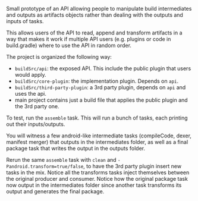 Small prototype of an API allowing people to manipulate build intermediates and outputs as artifacts objects rather than dealing with the outputs and inputs of tasks.

This allows users of the API to read, append and transform artifacts in a way that makes it work if multiple API users (e.g. plugins or code in build.gradle) where to use the API in random order.

The project is organized the following way:
- `buildSrc/api`: the exposed API. This include the public plugin that users would apply.
- `buildSrc/core-plugin`: the implementation plugin. Depends on `api`.
- `buildSrc/third-party-plugin`: a 3rd party plugin, depends on `api` and uses the api.
- main project contains just a build file that applies the public plugin and the 3rd party one.

To test, run the `assemble` task. This will run a bunch of tasks, each printing out their inputs/outputs.

You will witness a few android-like intermediate tasks (compileCode, dexer, manifest merger) that outputs in the intermediates folder, as well as a final package task that writes the output in the outputs folder.

Rerun the same `assemble` task with `clean` and `-Pandroid.transform=true/false`, to have the 3rd party plugin insert new tasks in the mix.
Notice all the transforms tasks inject themselves between the original producer and consumer.
Notice how the original package task now output in the intermediates folder since another task transforms its output and generates the final package.
